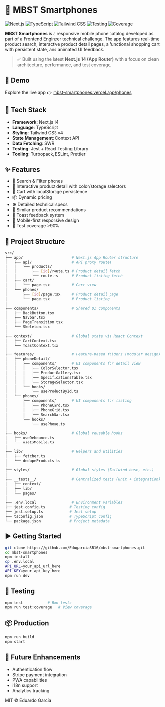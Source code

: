 # 📱 MBST Smartphones

[![Next.js](https://img.shields.io/badge/Next.js-14-black?style=for-the-badge&logo=next.js)](https://nextjs.org/)
[![TypeScript](https://img.shields.io/badge/TypeScript-4.9.5-3178C6?style=for-the-badge&logo=typescript)](https://www.typescriptlang.org/)
[![Tailwind CSS](https://img.shields.io/badge/Tailwind_CSS-4.0.0-06B6D4?style=for-the-badge&logo=tailwindcss)](https://tailwindcss.com/)
[![Testing](https://img.shields.io/badge/Testing-Jest-15C213?style=for-the-badge&logo=jest)](https://jestjs.io/)
[![Coverage](https://img.shields.io/badge/Coverage-90%25-97CA00?style=for-the-badge)](https://jestjs.io/)

**MBST Smartphones** is a responsive mobile phone catalog developed as part of a Frontend Engineer technical challenge. The app features real-time product search, interactive product detail pages, a functional shopping cart with persistent state, and animated UI feedback.

> ✅ Built using the latest **Next.js 14 (App Router)** with a focus on clean architecture, performance, and test coverage.

## 🚀 Demo

Explore the live app 👉 [mbst-smartphones.vercel.app/phones](https://mbst-smartphones.vercel.app/phones)

## 🔧 Tech Stack

- **Framework**: Next.js 14
- **Language**: TypeScript
- **Styling**: Tailwind CSS v4
- **State Management**: Context API
- **Data Fetching**: SWR
- **Testing**: Jest + React Testing Library
- **Tooling**: Turbopack, ESLint, Prettier

## ✨ Features

- 🔎 Search & Filter phones
- 📱 Interactive product detail with color/storage selectors
- 🛒 Cart with localStorage persistence
- 📦 Dynamic pricing
- ⚙️ Detailed technical specs
- 🔁 Similar product recommendations
- 💬 Toast feedback system
- 📱 Mobile-first responsive design
- 🎯 Test coverage >90%

## 📁 Project Structure

```bash
src/
├── app/                      # Next.js App Router structure
│   ├── api/                  # API proxy routes
│   │   └── products/
│   │       ├── [id]/route.ts # Product detail fetch
│   │       └── route.ts      # Product listing fetch
│   ├── cart/
│   │   └── page.tsx          # Cart view
│   └── phones/
│       ├── [id]/page.tsx     # Product detail page
│       └── page.tsx          # Product listing
│
├── components/               # Shared UI components
│   ├── BackButton.tsx
│   ├── Navbar.tsx
│   ├── PageTransition.tsx
│   └── Skeleton.tsx
│
├── context/                  # Global state via React Context
│   ├── CartContext.tsx
│   └── ToastContext.tsx
│
├── features/                 # Feature-based folders (modular design)
│   ├── phoneDetail/
│   │   ├── components/       # UI components for detail view
│   │   │   ├── ColorSelector.tsx
│   │   │   ├── ProductGallery.tsx
│   │   │   ├── SpecificationsTable.tsx
│   │   │   └── StorageSelector.tsx
│   │   └── hooks/
│   │       └── useProductById.ts
│   └── phones/
│       ├── components/       # UI components for listing
│       │   ├── PhoneCard.tsx
│       │   ├── PhoneGrid.tsx
│       │   └── SearchBar.tsx
│       └── hooks/
│           └── usePhone.ts
│
├── hooks/                    # Global reusable hooks
│   ├── useDebounce.ts
│   └── useIsMobile.ts
│
├── lib/                      # Helpers and utilities
│   ├── fetcher.ts
│   └── dedupeProducts.ts
│
├── styles/                   # Global styles (Tailwind base, etc.)
│
├── __tests__/                # Centralized tests (unit + integration)
│   ├── context/
│   ├── lib/
│   └── pages/
│
├── .env.local                # Environment variables
├── jest.config.ts           # Testing config
├── jest.setup.ts            # Jest setup
├── tsconfig.json            # TypeScript config
└── package.json             # Project metadata
```

## ▶️ Getting Started

```bash
git clone https://github.com/EdugarciaSB16/mbst-smartphones.git
cd mbst-smartphones
npm install
cp .env.local
API_URL=your_api_url_here
API_KEY=your_api_key_here
npm run dev
```

## 🧪 Testing

```bash
npm test           # Run tests
npm run test:coverage   # View coverage
```

## 📦 Production

```bash
npm run build
npm start
```

## 🧠 Future Enhancements

- Authentication flow
- Stripe payment integration
- PWA capabilities
- i18n support
- Analytics tracking

MIT © Eduardo García
